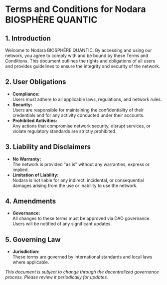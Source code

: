 # Terms and Conditions for Nodara BIOSPHÈRE QUANTIC

## 1. Introduction

Welcome to Nodara BIOSPHÈRE QUANTIC. By accessing and using our network, you agree to comply with and be bound by these Terms and Conditions. This document outlines the rights and obligations of all users and provides guidelines to ensure the integrity and security of the network.

## 2. User Obligations

- **Compliance:**  
  Users must adhere to all applicable laws, regulations, and network rules.
- **Security:**  
  Users are responsible for maintaining the confidentiality of their credentials and for any activity conducted under their accounts.
- **Prohibited Activities:**  
  Any actions that compromise network security, disrupt services, or violate regulatory standards are strictly prohibited.

## 3. Liability and Disclaimers

- **No Warranty:**  
  The network is provided "as is" without any warranties, express or implied.
- **Limitation of Liability:**  
  Nodara is not liable for any indirect, incidental, or consequential damages arising from the use or inability to use the network.

## 4. Amendments

- **Governance:**  
  All changes to these terms must be approved via DAO governance. Users will be notified of any significant updates.

## 5. Governing Law

- **Jurisdiction:**  
  These terms are governed by international standards and local laws where applicable.

*This document is subject to change through the decentralized governance process. Please review it periodically for updates.*

